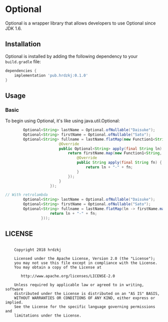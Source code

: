 # Optional

Optional is a wrapper library that allows developers to use Optional since JDK 1.6.


## Installation

Optional is installed by adding the following dependency to your `build.gradle` file:

```groovy
dependencies {
    implementation 'pub.hrdzkj:0.1.0'
}
```

## Usage

### Basic

To begin using Optional, it's like using java.util.Optional:


```java
        Optional<String> lastName = Optional.ofNullable("Daisuke");
        Optional<String> firstName = Optional.ofNullable("Sato");
        Optional<String> fullname = lastName.flatMap(new Function1<String, Optional<String>>() {
                        @Override
                        public Optional<String> apply(final String ln) {
                            return firstName.map(new Function1<String, String>() {
                                @Override
                                public String apply(final String fn) {
                                    return ln + "-" + fn;
                                }
                            });
                        }
                    });

// With retrolambda
        Optional<String> lastName = Optional.ofNullable("Daisuke");
        Optional<String> firstName = Optional.ofNullable("Sato");
        Optional<String> fullname = lastName.flatMap(ln -> firstName.map(fn -> {
                    return ln + "-" + fn;
                }));

```

## LICENSE
```

    Copyright 2018 hrdzkj

    Licensed under the Apache License, Version 2.0 (the "License");
    you may not use this file except in compliance with the License.
    You may obtain a copy of the License at

       http://www.apache.org/licenses/LICENSE-2.0

    Unless required by applicable law or agreed to in writing, software
    distributed under the License is distributed on an "AS IS" BASIS,
    WITHOUT WARRANTIES OR CONDITIONS OF ANY KIND, either express or implied.
    See the License for the specific language governing permissions and
    limitations under the License.

```

